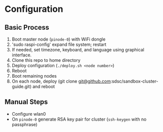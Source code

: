 Configuration
=============

Basic Process
-------------

 1. Boot master node (`pinode-0`) with WiFi dongle
 2. 'sudo raspi-config' expand file system; restart
 3. If needed, set timezone, keyboard, and language using graphical interface.
 4. Clone this repo to home directory
 5. Deploy configuration (`./deploy.sh <node number>`)
 6. Reboot
 7. Boot remaining nodes
 8. On each node, deploy (git clone git@github.com:sdsc/sandbox-cluster-guide.git) and reboot

Manual Steps
------------

 * Configure wlan0
 * On `pinode-0` generate RSA key pair for cluster (`ssh-keygen` with no passphrase)

